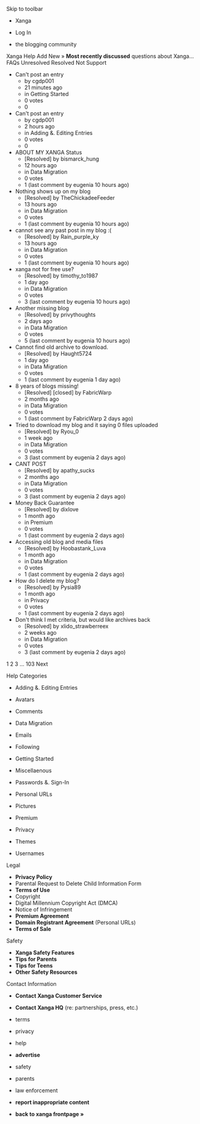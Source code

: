 Skip to toolbar

*   Xanga

*   Log In

*   the blogging community

Xanga Help Add New » **Most recently discussed** questions about Xanga… FAQs Unresolved Resolved Not Support

*   Can't post an entry
    *   by cgdp001
    *   21 minutes ago
    *   in Getting Started
    *   0 votes
    *   0
*   Can't post an entry
    *   by cgdp001
    *   2 hours ago
    *   in Adding &. Editing Entries
    *   0 votes
    *   0
*   ABOUT MY XANGA Status
    *   \[Resolved\] by bismarck\_hung
    *   12 hours ago
    *   in Data Migration
    *   0 votes
    *   1 (last comment by eugenia 10 hours ago)
*   Nothing shows up on my blog
    *   \[Resolved\] by TheChickadeeFeeder
    *   13 hours ago
    *   in Data Migration
    *   0 votes
    *   1 (last comment by eugenia 10 hours ago)
*   cannot see any past post in my blog :(
    *   \[Resolved\] by Rain\_purple\_ky
    *   13 hours ago
    *   in Data Migration
    *   0 votes
    *   1 (last comment by eugenia 10 hours ago)
*   xanga not for free use?
    *   \[Resolved\] by timothy\_to1987
    *   1 day ago
    *   in Data Migration
    *   0 votes
    *   3 (last comment by eugenia 10 hours ago)
*   Another missing blog
    *   \[Resolved\] by privythoughts
    *   2 days ago
    *   in Data Migration
    *   0 votes
    *   5 (last comment by eugenia 10 hours ago)
*   Cannot find old archive to download.
    *   \[Resolved\] by Haught5724
    *   1 day ago
    *   in Data Migration
    *   0 votes
    *   1 (last comment by eugenia 1 day ago)
*   8 years of blogs missing!
    *   \[Resolved\] \[closed\] by FabricWarp
    *   2 months ago
    *   in Data Migration
    *   0 votes
    *   1 (last comment by FabricWarp 2 days ago)
*   Tried to download my blog and it saying 0 files uploaded
    *   \[Resolved\] by Ryou\_0
    *   1 week ago
    *   in Data Migration
    *   0 votes
    *   3 (last comment by eugenia 2 days ago)
*   CANT POST
    *   \[Resolved\] by apathy\_sucks
    *   2 months ago
    *   in Data Migration
    *   0 votes
    *   3 (last comment by eugenia 2 days ago)
*   Money Back Guarantee
    *   \[Resolved\] by dixlove
    *   1 month ago
    *   in Premium
    *   0 votes
    *   1 (last comment by eugenia 2 days ago)
*   Accessing old blog and media files
    *   \[Resolved\] by Hoobastank\_Luva
    *   1 month ago
    *   in Data Migration
    *   0 votes
    *   1 (last comment by eugenia 2 days ago)
*   How do I delete my blog?
    *   \[Resolved\] by Pysia89
    *   1 month ago
    *   in Privacy
    *   0 votes
    *   1 (last comment by eugenia 2 days ago)
*   Don't think I met criteria, but would like archives back
    *   \[Resolved\] by xlido\_strawberreex
    *   2 weeks ago
    *   in Data Migration
    *   0 votes
    *   3 (last comment by eugenia 2 days ago)

1 2 3 ... 103 Next

Help Categories

*   Adding &. Editing Entries
*   Avatars
*   Comments
*   Data Migration
*   Emails
*   Following
*   Getting Started
*   Miscellaenous

*   Passwords &. Sign-In
*   Personal URLs
*   Pictures
*   Premium
*   Privacy
*   Themes
*   Usernames

Legal

*   **Privacy Policy**
*   Parental Request to Delete Child Information Form
*   **Terms of Use**
*   Copyright
*   Digital Millennium Copyright Act (DMCA)
*   Notice of Infringement
*   **Premium Agreement**
*   **Domain Registrant Agreement** (Personal URLs)
*   **Terms of Sale**

Safety

*   **Xanga Safety Features**
*   **Tips for Parents**
*   **Tips for Teens**
*   **Other Safety Resources**

Contact Information

*   **Contact Xanga Customer Service**
*   **Contact Xanga HQ** (re: partnerships, press, etc.)

*   terms
*   privacy
*   help
*   **advertise**

*   safety
*   parents
*   law enforcement
*   **report inappropriate content**

*   **back to xanga frontpage »**
